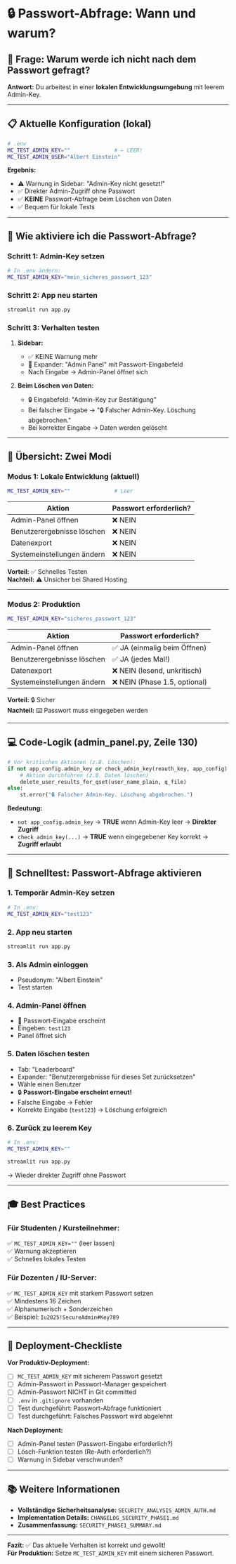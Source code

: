 # 🔒 Passwort-Abfrage: Wann und warum?

## 🤔 Frage: Warum werde ich nicht nach dem Passwort gefragt?

**Antwort:** Du arbeitest in einer **lokalen Entwicklungsumgebung** mit leerem Admin-Key.

---

## 📋 Aktuelle Konfiguration (lokal)

```bash
# .env
MC_TEST_ADMIN_KEY=""              # ← LEER!
MC_TEST_ADMIN_USER="Albert Einstein"
```

**Ergebnis:**
- ⚠️ Warnung in Sidebar: "Admin-Key nicht gesetzt!"
- ✅ Direkter Admin-Zugriff ohne Passwort
- ✅ **KEINE** Passwort-Abfrage beim Löschen von Daten
- ✅ Bequem für lokale Tests

---

## 🔐 Wie aktiviere ich die Passwort-Abfrage?

### **Schritt 1: Admin-Key setzen**

```bash
# In .env ändern:
MC_TEST_ADMIN_KEY="mein_sicheres_passwort_123"
```

### **Schritt 2: App neu starten**

```bash
streamlit run app.py
```

### **Schritt 3: Verhalten testen**

1. **Sidebar:**
   - ✅ KEINE Warnung mehr
   - 🔐 Expander: "Admin Panel" mit Passwort-Eingabefeld
   - Nach Eingabe → Admin-Panel öffnet sich

2. **Beim Löschen von Daten:**
   - 🔒 Eingabefeld: "Admin-Key zur Bestätigung"
   - Bei falscher Eingabe → "🔒 Falscher Admin-Key. Löschung abgebrochen."
   - Bei korrekter Eingabe → Daten werden gelöscht

---

## 🎯 Übersicht: Zwei Modi

### **Modus 1: Lokale Entwicklung (aktuell)**

```bash
MC_TEST_ADMIN_KEY=""              # Leer
```

| Aktion | Passwort erforderlich? |
|--------|------------------------|
| Admin-Panel öffnen | ❌ NEIN |
| Benutzerergebnisse löschen | ❌ NEIN |
| Datenexport | ❌ NEIN |
| Systemeinstellungen ändern | ❌ NEIN |

**Vorteil:** ✅ Schnelles Testen  
**Nachteil:** ⚠️ Unsicher bei Shared Hosting

---

### **Modus 2: Produktion**

```bash
MC_TEST_ADMIN_KEY="sicheres_passwort_123"
```

| Aktion | Passwort erforderlich? |
|--------|------------------------|
| Admin-Panel öffnen | ✅ JA (einmalig beim Öffnen) |
| Benutzerergebnisse löschen | ✅ JA (jedes Mal!) |
| Datenexport | ❌ NEIN (lesend, unkritisch) |
| Systemeinstellungen ändern | ❌ NEIN (Phase 1.5, optional) |

**Vorteil:** 🔒 Sicher  
**Nachteil:** ⌨️ Passwort muss eingegeben werden

---

## 💻 Code-Logik (admin_panel.py, Zeile 130)

```python
# Vor kritischen Aktionen (z.B. Löschen):
if not app_config.admin_key or check_admin_key(reauth_key, app_config):
    # Aktion durchführen (z.B. Daten löschen)
    delete_user_results_for_qset(user_name_plain, q_file)
else:
    st.error("🔒 Falscher Admin-Key. Löschung abgebrochen.")
```

**Bedeutung:**
- `not app_config.admin_key` → **TRUE** wenn Admin-Key leer → **Direkter Zugriff**
- `check_admin_key(...)` → **TRUE** wenn eingegebener Key korrekt → **Zugriff erlaubt**

---

## 🧪 Schnelltest: Passwort-Abfrage aktivieren

### **1. Temporär Admin-Key setzen**

```bash
# In .env:
MC_TEST_ADMIN_KEY="test123"
```

### **2. App neu starten**

```bash
streamlit run app.py
```

### **3. Als Admin einloggen**

- Pseudonym: "Albert Einstein"
- Test starten

### **4. Admin-Panel öffnen**

- 🔐 Passwort-Eingabe erscheint
- Eingeben: `test123`
- Panel öffnet sich

### **5. Daten löschen testen**

- Tab: "Leaderboard"
- Expander: "Benutzerergebnisse für dieses Set zurücksetzen"
- Wähle einen Benutzer
- 🔒 **Passwort-Eingabe erscheint erneut!**
- Falsche Eingabe → Fehler
- Korrekte Eingabe (`test123`) → Löschung erfolgreich

### **6. Zurück zu leerem Key**

```bash
# In .env:
MC_TEST_ADMIN_KEY=""
```

```bash
streamlit run app.py
```

→ Wieder direkter Zugriff ohne Passwort

---

## 🎓 Best Practices

### **Für Studenten / Kursteilnehmer:**
✅ `MC_TEST_ADMIN_KEY=""` (leer lassen)  
✅ Warnung akzeptieren  
✅ Schnelles lokales Testen

### **Für Dozenten / IU-Server:**
✅ `MC_TEST_ADMIN_KEY` mit starkem Passwort setzen  
✅ Mindestens 16 Zeichen  
✅ Alphanumerisch + Sonderzeichen  
✅ Beispiel: `Iu2025!SecureAdmin#Key789`

---

## 🔄 Deployment-Checkliste

**Vor Produktiv-Deployment:**

- [ ] `MC_TEST_ADMIN_KEY` mit sicherem Passwort gesetzt
- [ ] Admin-Passwort in Passwort-Manager gespeichert
- [ ] Admin-Passwort NICHT in Git committed
- [ ] `.env` in `.gitignore` vorhanden
- [ ] Test durchgeführt: Passwort-Abfrage funktioniert
- [ ] Test durchgeführt: Falsches Passwort wird abgelehnt

**Nach Deployment:**

- [ ] Admin-Panel testen (Passwort-Eingabe erforderlich?)
- [ ] Lösch-Funktion testen (Re-Auth erforderlich?)
- [ ] Warnung in Sidebar verschwunden?

---

## 📚 Weitere Informationen

- **Vollständige Sicherheitsanalyse:** `SECURITY_ANALYSIS_ADMIN_AUTH.md`
- **Implementation Details:** `CHANGELOG_SECURITY_PHASE1.md`
- **Zusammenfassung:** `SECURITY_PHASE1_SUMMARY.md`

---

**Fazit:** ✅ Das aktuelle Verhalten ist korrekt und gewollt!  
**Für Produktion:** Setze `MC_TEST_ADMIN_KEY` mit einem sicheren Passwort.
